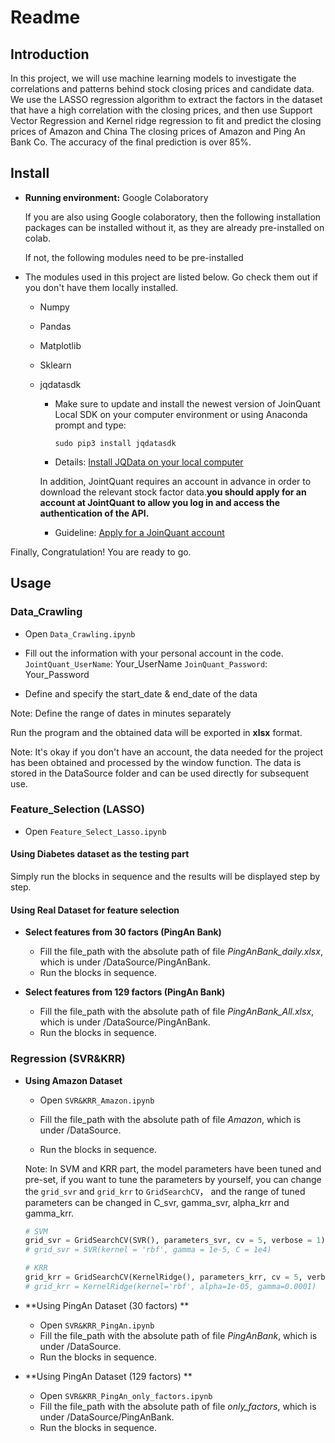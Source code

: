 # Readme

## Introduction

In this project, we will use machine learning models to investigate the correlations and patterns behind stock closing prices and candidate data.  We use the LASSO regression algorithm to extract the factors in the dataset that have a high correlation with the closing prices, and then use Support Vector Regression and Kernel ridge regression to fit and predict the closing prices of Amazon and China The closing prices of Amazon and Ping An Bank Co. The accuracy of the final prediction is over 85%. 

## Install

- **Running environment:** Google Colaboratory

  If you are also using Google colaboratory, then the following installation packages can be installed without it, as they are already pre-installed on colab.

  If not, the following modules need to be pre-installed

- The modules used in this project are listed below. Go check them out if you don't have them locally installed.

  - Numpy

  - Pandas

  - Matplotlib

  - Sklearn

  - jqdatasdk

     - Make sure to update and install the newest version of JoinQuant Local SDK on your computer environment or using Anaconda prompt and type: 

       `sudo pip3 install jqdatasdk` 

      - Details: [Install JQData on your local computer](https://www.joinquant.com/view/community/detail/cdf86c624992fc86ed51d920ef8c637b)

    In addition, JointQuant requires an account in advance in order to download the relevant stock factor data.**you should apply for an account at JointQuant to allow you log in and access the authentication of the API.**

    - Guideline: [Apply for a JoinQuant account](https://www.joinquant.com/default/index/sdk?utm_campaign=JQData%E7%94%B3%E8%AF%B7&utm_medium=%E7%BD%91%E9%A1%B5&utm_source=%E8%81%9A%E5%AE%BD&gio_link_id=xRxqAjP5) 


Finally, Congratulation! You are ready to go.

## Usage

### Data_Crawling

- Open `Data_Crawling.ipynb`

- Fill out the information with your personal account in the code.
  `JointQuant_UserName`: Your_UserName
  `JoinQuant_Password`: Your_Password

-  Define and specify the start_date & end_date of the data

  Note: Define the range of dates in minutes separately

Run the program and the obtained data will be exported in **xlsx** format.

Note: It's okay if you don't have an account, the data needed for the project has been obtained and processed by the window function. The data is stored in the DataSource folder and can be used directly for subsequent use.

### Feature_Selection (LASSO)

- Open `Feature_Select_Lasso.ipynb`

#### Using Diabetes dataset as the testing part

Simply run the blocks in sequence and the results will be displayed step by step.

#### Using Real Dataset for feature selection

- **Select features from 30 factors (PingAn Bank)**
  - Fill the file_path with the absolute path of file *PingAnBank_daily.xlsx*, which is under /DataSource/PingAnBank.
  - Run the blocks in sequence.

- **Select features from 129 factors (PingAn Bank)**
  - Fill the file_path with the absolute path of file *PingAnBank_All.xlsx*, which is under /DataSource/PingAnBank.
  - Run the blocks in sequence.

### Regression (SVR&KRR)

- **Using Amazon Dataset**

  - Open `SVR&KRR_Amazon.ipynb`

  - Fill the file_path with the absolute path of file *Amazon*, which is under /DataSource.
  - Run the blocks in sequence.

  Note: In SVM and KRR part, the model parameters have been tuned and pre-set, if you want to tune the parameters by yourself, you can change the `grid_svr` and `grid_krr` to `GridSearchCV`， and the range of tuned parameters can be changed in C_svr, gamma_svr, alpha_krr and gamma_krr. 

  ```python
  # SVM
  grid_svr = GridSearchCV(SVR(), parameters_svr, cv = 5, verbose = 1)
  # grid_svr = SVR(kernel = 'rbf', gamma = 1e-5, C = 1e4)
  
  # KRR
  grid_krr = GridSearchCV(KernelRidge(), parameters_krr, cv = 5, verbose = 1)
  # grid_krr = KernelRidge(kernel='rbf', alpha=1e-05, gamma=0.0001)
  ```

- **Using PingAn Dataset (30 factors) **
  - Open `SVR&KRR_PingAn.ipynb`
  - Fill the file_path with the absolute path of file *PingAnBank*, which is under /DataSource.
  - Run the blocks in sequence.
- **Using PingAn Dataset (129 factors) **
  - Open `SVR&KRR_PingAn_only_factors.ipynb`
  - Fill the file_path with the absolute path of file *only_factors*, which is under /DataSource/PingAnBank.
  - Run the blocks in sequence.
